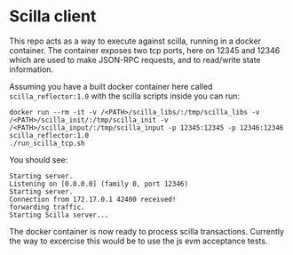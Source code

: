 # Scilla client

This repo acts as a way to execute against scilla, running in a docker container. The container exposes two tcp ports, here on 12345 and 12346 which are used to make JSON-RPC requests, and to read/write state information.

Assuming you have a built docker container here called `scilla_reflector:1.0` with the scilla scripts inside you can run:

```
docker run --rm -it -v /<PATH>/scilla_libs/:/tmp/scilla_libs -v /<PATH>/scilla_init/:/tmp/scilla_init -v /<PATH>/scilla_input/:/tmp/scilla_input -p 12345:12345 -p 12346:12346 scilla_reflector:1.0
./run_scilla_tcp.sh
```

You should see:

```
Starting server.
Listening on [0.0.0.0] (family 0, port 12346)
Starting server.
Connection from 172.17.0.1 42400 received!
forwarding traffic.
Starting Scilla server...
```

The docker container is now ready to process scilla transactions. Currently the way to excercise this would be to use the js evm acceptance tests.
